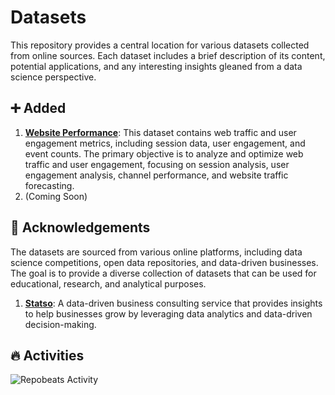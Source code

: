 # Datasets

This repository provides a central location for various datasets collected from online sources. Each dataset includes a brief description of its content, potential applications, and any interesting insights gleaned from a data science perspective. 

## ➕ Added 

1. **[Website Performance](website-performance-by-statso/README.md)**: This dataset contains web traffic and user engagement metrics, including session data, user engagement, and event counts. The primary objective is to analyze and optimize web traffic and user engagement, focusing on session analysis, user engagement analysis, channel performance, and website traffic forecasting.
2. (Coming Soon)

## 📢 Acknowledgements

The datasets are sourced from various online platforms, including data science competitions, open data repositories, and data-driven businesses. The goal is to provide a diverse collection of datasets that can be used for educational, research, and analytical purposes.

1. **[Statso](https://statso.io/)**: A data-driven business consulting service that provides insights to help businesses grow by leveraging data analytics and data-driven decision-making.

## 🔥 Activities
![Repobeats Activity](https://repobeats.axiom.co/api/embed/e98f0a6560add6bf40614ee9f76086f98849f33a.svg "Repobeats analytics image")
